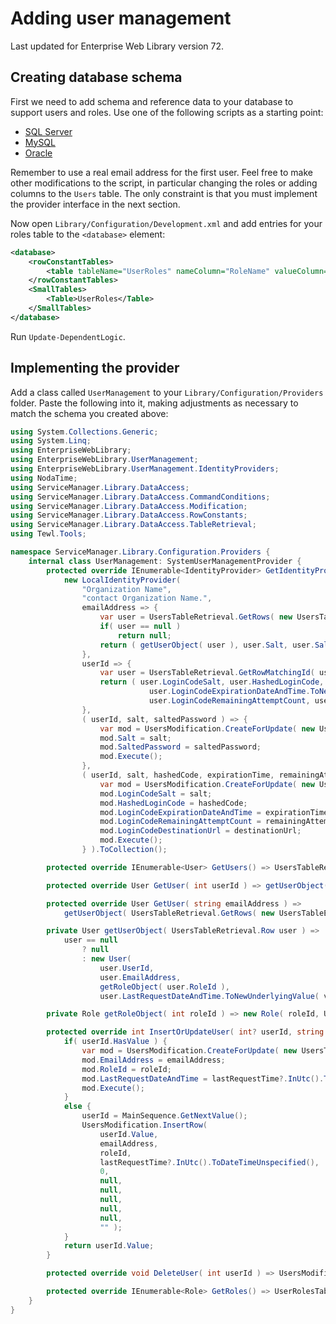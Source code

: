 # Adding user management

Last updated for Enterprise Web Library version 72.


## Creating database schema

First we need to add schema and reference data to your database to support users and roles. Use one of the following scripts as a starting point:

*	[SQL Server](UserManagementSupplements/DatabaseScripts.md#sql-server)
*	[MySQL](UserManagementSupplements/DatabaseScripts.md#mysql)
*	[Oracle](UserManagementSupplements/DatabaseScripts.md#oracle)

Remember to use a real email address for the first user. Feel free to make other modifications to the script, in particular changing the roles or adding columns to the `Users` table. The only constraint is that you must implement the provider interface in the next section.

Now open `Library/Configuration/Development.xml` and add entries for your roles table to the `<database>` element:

```XML
<database>
	<rowConstantTables>
		<table tableName="UserRoles" nameColumn="RoleName" valueColumn="UserRoleId" />
	</rowConstantTables>
	<SmallTables>
		<Table>UserRoles</Table>
	</SmallTables>
</database>
```

Run `Update-DependentLogic`.


## Implementing the provider

Add a class called `UserManagement` to your `Library/Configuration/Providers` folder. Paste the following into it, making adjustments as necessary to match the schema you created above:

```C#
using System.Collections.Generic;
using System.Linq;
using EnterpriseWebLibrary;
using EnterpriseWebLibrary.UserManagement;
using EnterpriseWebLibrary.UserManagement.IdentityProviders;
using NodaTime;
using ServiceManager.Library.DataAccess;
using ServiceManager.Library.DataAccess.CommandConditions;
using ServiceManager.Library.DataAccess.Modification;
using ServiceManager.Library.DataAccess.RowConstants;
using ServiceManager.Library.DataAccess.TableRetrieval;
using Tewl.Tools;

namespace ServiceManager.Library.Configuration.Providers {
	internal class UserManagement: SystemUserManagementProvider {
		protected override IEnumerable<IdentityProvider> GetIdentityProviders() =>
			new LocalIdentityProvider(
				"Organization Name",
				"contact Organization Name.",
				emailAddress => {
					var user = UsersTableRetrieval.GetRows( new UsersTableEqualityConditions.EmailAddress( emailAddress ) ).SingleOrDefault();
					if( user == null )
						return null;
					return ( getUserObject( user ), user.Salt, user.SaltedPassword );
				},
				userId => {
					var user = UsersTableRetrieval.GetRowMatchingId( userId );
					return ( user.LoginCodeSalt, user.HashedLoginCode,
						       user.LoginCodeExpirationDateAndTime.ToNewUnderlyingValue( v => LocalDateTime.FromDateTime( v ).InUtc().ToInstant() ),
						       user.LoginCodeRemainingAttemptCount, user.LoginCodeDestinationUrl );
				},
				( userId, salt, saltedPassword ) => {
					var mod = UsersModification.CreateForUpdate( new UsersTableEqualityConditions.UserId( userId ) );
					mod.Salt = salt;
					mod.SaltedPassword = saltedPassword;
					mod.Execute();
				},
				( userId, salt, hashedCode, expirationTime, remainingAttemptCount, destinationUrl ) => {
					var mod = UsersModification.CreateForUpdate( new UsersTableEqualityConditions.UserId( userId ) );
					mod.LoginCodeSalt = salt;
					mod.HashedLoginCode = hashedCode;
					mod.LoginCodeExpirationDateAndTime = expirationTime?.InUtc().ToDateTimeUnspecified();
					mod.LoginCodeRemainingAttemptCount = remainingAttemptCount;
					mod.LoginCodeDestinationUrl = destinationUrl;
					mod.Execute();
				} ).ToCollection();

		protected override IEnumerable<User> GetUsers() => UsersTableRetrieval.GetRows().OrderBy( i => i.EmailAddress ).Select( getUserObject );

		protected override User GetUser( int userId ) => getUserObject( UsersTableRetrieval.GetRowMatchingId( userId, returnNullIfNoMatch: true ) );

		protected override User GetUser( string emailAddress ) =>
			getUserObject( UsersTableRetrieval.GetRows( new UsersTableEqualityConditions.EmailAddress( emailAddress ) ).SingleOrDefault() );

		private User getUserObject( UsersTableRetrieval.Row user ) =>
			user == null
				? null
				: new User(
					user.UserId,
					user.EmailAddress,
					getRoleObject( user.RoleId ),
					user.LastRequestDateAndTime.ToNewUnderlyingValue( v => LocalDateTime.FromDateTime( v ).InUtc().ToInstant() ) );

		private Role getRoleObject( int roleId ) => new Role( roleId, UserRolesRows.GetNameFromValue( roleId ), roleId == UserRolesRows.Administrator, false );

		protected override int InsertOrUpdateUser( int? userId, string emailAddress, int roleId, Instant? lastRequestTime ) {
			if( userId.HasValue ) {
				var mod = UsersModification.CreateForUpdate( new UsersTableEqualityConditions.UserId( userId.Value ) );
				mod.EmailAddress = emailAddress;
				mod.RoleId = roleId;
				mod.LastRequestDateAndTime = lastRequestTime?.InUtc().ToDateTimeUnspecified();
				mod.Execute();
			}
			else {
				userId = MainSequence.GetNextValue();
				UsersModification.InsertRow(
					userId.Value,
					emailAddress,
					roleId,
					lastRequestTime?.InUtc().ToDateTimeUnspecified(),
					0,
					null,
					null,
					null,
					null,
					null,
					"" );
			}
			return userId.Value;
		}

		protected override void DeleteUser( int userId ) => UsersModification.DeleteRows( new UsersTableEqualityConditions.UserId( userId ) );

		protected override IEnumerable<Role> GetRoles() => UserRolesTableRetrieval.GetAllRows().Select( i => getRoleObject( i.UserRoleId ) );
	}
}
```